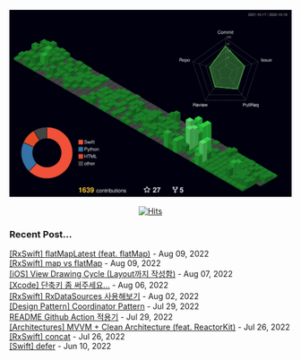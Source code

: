 
<div align="center"> 

![](./profile-3d-contrib/profile-night-green.svg)

[![Hits](https://hits.seeyoufarm.com/api/count/incr/badge.svg?url=https%3A%2F%2Fgithub.com%2Fyim2627%2Fhit-counter&count_bg=%2379C83D&title_bg=%23555555&icon=github.svg&icon_color=%23E7E7E7&title=hits&edge_flat=false)](https://hits.seeyoufarm.com)

</div>

### Recent Post...

[[RxSwift] flatMapLatest (feat. flatMap)](https://limjs-dev.tistory.com/140) - Aug 09, 2022<br>
[[RxSwift] map vs flatMap](https://limjs-dev.tistory.com/139) - Aug 09, 2022<br>
[[iOS] View Drawing Cycle (Layout까지 작성함)](https://limjs-dev.tistory.com/138) - Aug 07, 2022<br>
[[Xcode] 단축키 좀 써주세요...](https://limjs-dev.tistory.com/137) - Aug 06, 2022<br>
[[RxSwift] RxDataSources 사용해보기](https://limjs-dev.tistory.com/136) - Aug 02, 2022<br>
[[Design Pattern] Coordinator Pattern](https://limjs-dev.tistory.com/135) - Jul 29, 2022<br>
[README Github Action 적용기](https://limjs-dev.tistory.com/134) - Jul 29, 2022<br>
[[Architectures] MVVM + Clean Architecture (feat. ReactorKit)](https://limjs-dev.tistory.com/133) - Jul 26, 2022<br>
[[RxSwift] concat](https://limjs-dev.tistory.com/132) - Jul 26, 2022<br>
[[Swift] defer](https://limjs-dev.tistory.com/131) - Jun 10, 2022<br>
